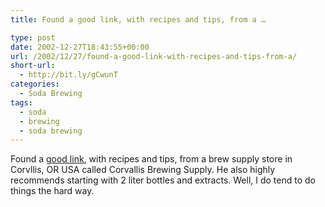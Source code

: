 ```yaml
---
title: Found a good link, with recipes and tips, from a …

type: post
date: 2002-12-27T18:43:55+00:00
url: /2002/12/27/found-a-good-link-with-recipes-and-tips-from-a/
short-url:
  - http://bit.ly/gCwunT
categories:
  - Soda Brewing
tags:
  - soda
  - brewing
  - soda brewing
---
```

Found a <a href="http://www.brewbeer.cc/index.php?ProductID=23&#038;Detail=1">good link</a>, with recipes and tips, from a brew supply store in Corvllis, OR USA called Corvallis Brewing Supply. He also highly recommends starting with 2 liter bottles and extracts. Well, I do tend to do things the hard way.